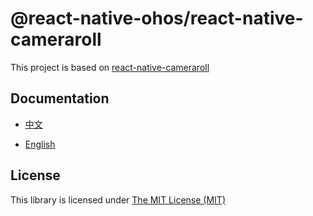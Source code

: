 # @react-native-ohos/react-native-cameraroll

This project is based on [react-native-cameraroll](https://github.com/react-native-cameraroll/react-native-cameraroll)

## Documentation

- [中文](https://gitee.com/react-native-oh-library/usage-docs/blob/master/zh-cn/react-native-cameraroll.md)

- [English](https://gitee.com/react-native-oh-library/usage-docs/blob/master/en/react-native-cameraroll.md)

## License

This library is licensed under [The MIT License (MIT)](https://github.com/react-native-cameraroll/react-native-cameraroll/blob/master/LICENCE)